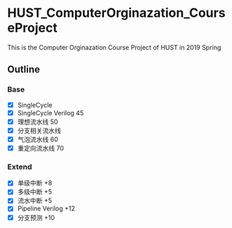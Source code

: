 # HUST_ComputerOrginazation_CourseProject
This is the Computer Orginazation Course Project of HUST in 2019 Spring

## Outline 
### Base
- [x] SingleCycle           
- [x] SingleCycle Verilog   45
- [x] 理想流水线    50
- [x] 分支相关流水线
- [x] 气泡流水线    60
- [x] 重定向流水线  70
### Extend
- [x] 单级中断      +8
- [x] 多级中断      +5
- [x] 流水中断      +5
- [x] Pipeline Verilog  +12
- [x] 分支预测      +10
